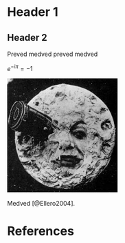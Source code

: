 # Header 1

## Header 2

Preved medved preved medved

$e^{-i\pi} = -1$

![la lune](lalune.jpg "Voyage to the moon")

Medved [@Ellero2004].

# References
